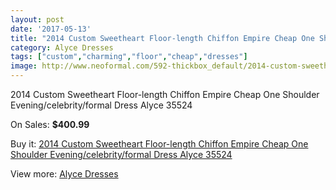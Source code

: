 ```yaml
---
layout: post
date: '2017-05-13'
title: "2014 Custom Sweetheart Floor-length Chiffon Empire Cheap One Shoulder Evening/celebrity/formal Dress Alyce 35524"
category: Alyce Dresses
tags: ["custom","charming","floor","cheap","dresses"]
image: http://www.neoformal.com/592-thickbox_default/2014-custom-sweetheart-floor-length-chiffon-empire-cheap-one-shoulder-evening-celebrity-formal-dress-alyce-35524.jpg
---
```

2014 Custom Sweetheart Floor-length Chiffon Empire Cheap One Shoulder Evening/celebrity/formal Dress Alyce 35524

On Sales: **$400.99**
<a href="https://www.neoformal.com/en/alyce-dresses/209-2014-custom-sweetheart-floor-length-chiffon-empire-cheap-one-shoulder-evening-celebrity-formal-dress-alyce-35524.html"><amp-img layout="responsive" width="600" height="600" src="//www.neoformal.com/592-thickbox_default/2014-custom-sweetheart-floor-length-chiffon-empire-cheap-one-shoulder-evening-celebrity-formal-dress-alyce-35524.jpg" alt="2014 Custom Sweetheart Floor-length Chiffon Empire Cheap One Shoulder Evening/celebrity/formal Dress Alyce 35524 0" /></a>
<a href="https://www.neoformal.com/en/alyce-dresses/209-2014-custom-sweetheart-floor-length-chiffon-empire-cheap-one-shoulder-evening-celebrity-formal-dress-alyce-35524.html"><amp-img layout="responsive" width="600" height="600" src="//www.neoformal.com/593-thickbox_default/2014-custom-sweetheart-floor-length-chiffon-empire-cheap-one-shoulder-evening-celebrity-formal-dress-alyce-35524.jpg" alt="2014 Custom Sweetheart Floor-length Chiffon Empire Cheap One Shoulder Evening/celebrity/formal Dress Alyce 35524 1" /></a>

Buy it: [2014 Custom Sweetheart Floor-length Chiffon Empire Cheap One Shoulder Evening/celebrity/formal Dress Alyce 35524](https://www.neoformal.com/en/alyce-dresses/209-2014-custom-sweetheart-floor-length-chiffon-empire-cheap-one-shoulder-evening-celebrity-formal-dress-alyce-35524.html "2014 Custom Sweetheart Floor-length Chiffon Empire Cheap One Shoulder Evening/celebrity/formal Dress Alyce 35524")

View more: [Alyce Dresses](https://www.neoformal.com/en/3-alyce-dresses "Alyce Dresses")